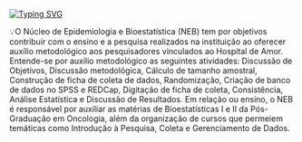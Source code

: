 <a href="https://git.io/typing-svg"><img src="https://readme-typing-svg.demolab.com?font=Fira+Code&pause=1000&random=false&width=435&lines=Setor+NEB" alt="Typing SVG" /></a>

💡O Núcleo de Epidemiologia e Bioestatística (NEB) tem por objetivos contribuir com o ensino e a pesquisa realizados na instituição ao oferecer auxílio metodológico aos pesquisadores vinculados ao Hospital de Amor. Entende-se por auxilio metodológico as seguintes atividades: Discussão de Objetivos, Discussão metodológica, Cálculo de tamanho amostral, Construção de ficha de coleta de dados, Randomização, Criação de banco de dados no SPSS e REDCap, Digitação de ficha de coleta, Consistência, Análise Estatística e Discussão de Resultados. Em relação ou ensino, o NEB é responsável por auxiliar as matérias de Bioestatísticas I e II da Pós-Graduação em Oncologia, além da organização de cursos que permeiem temáticas como Introdução à Pesquisa, Coleta e Gerenciamento de Dados.
